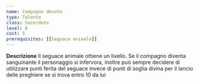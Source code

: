 ```yaml
---
name: Compagno devoto
type: Talento
class: Sacerdote
level: 6
cost: 5
prerequisites: [[Seguace animale]]
---
```


**Descrizione**
Il seguace animale ottiene un livello. Se il compagno diventa sanguinante il
personaggio si infervora, inoltre può sempre decidere di utilizzare punti
ferita del seguace invece di punti di soglia divina per il lancio delle
preghiere se si trova entro 10 da lui